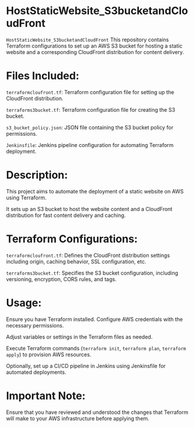 # HostStaticWebsite_S3bucketandCloudFront
`HostStaticWebsite_S3bucketandCloudFront`
This repository contains Terraform configurations to set up an AWS S3 bucket for hosting a static website and a corresponding CloudFront distribution for content delivery.

# Files Included:
`terraformcloufront.tf`: Terraform configuration file for setting up the CloudFront distribution.

`terraforms3bucket.tf`: Terraform configuration file for creating the S3 bucket.

`s3_bucket_policy.json`: JSON file containing the S3 bucket policy for permissions.

`Jenkinsfile`: Jenkins pipeline configuration for automating Terraform deployment.

# Description:
This project aims to automate the deployment of a static website on AWS using Terraform. 

It sets up an S3 bucket to host the website content and a CloudFront distribution for fast content delivery and caching.

# Terraform Configurations:
`terraformcloufront.tf`: Defines the CloudFront distribution settings including origin, caching behavior, SSL configuration, etc.

`terraforms3bucket.tf`: Specifies the S3 bucket configuration, including versioning, encryption, CORS rules, and tags.

# Usage:
Ensure you have Terraform installed.
Configure AWS credentials with the necessary permissions.

Adjust variables or settings in the Terraform files as needed.

Execute Terraform commands (`terraform init`, `terraform plan`, `terraform apply`) to provision AWS resources.

Optionally, set up a CI/CD pipeline in Jenkins using Jenkinsfile for automated deployments.
  
# Important Note:
Ensure that you have reviewed and understood the changes that Terraform will make to your AWS infrastructure before applying them.

